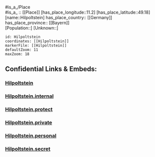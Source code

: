 ﻿---
location: [49.18,11.2] 
mapzoom: [7,12] 
mapmarker: city 
type: City
tags:
- geo/City


SpocWebEntityId: 30943
isDeleted: false
confidential: public

---
#is_a_/Place  
#is_a_ :: [[Place]] 
[has_place_longitude::11.2] 
[has_place_latitude::49.18] 
[name::Hilpoltstein] 
has_place_country:: [[Germany]]  
has_place_province:: [[Bayern]]  
[Population::] 
[Unknown::] 


```leaflet
id: Hilpoltstein
coordinates: [[Hilpoltstein]] 
markerFile: [[Hilpoltstein]] 
defaultZoom: 11 
maxZoom: 18
```


## Confidential Links & Embeds: 

### [Hilpoltstein](/_public/Earth/Continent/Europe/Europe~Central/Germany/Germany~West/Bayern/counties~Bayern/Roth/cities~Roth/Hilpoltstein.md) 

### [Hilpoltstein.internal](/_internal/Earth/Continent/Europe/Europe~Central/Germany/Germany~West/Bayern/counties~Bayern/Roth/cities~Roth/Hilpoltstein.internal.md) 

### [Hilpoltstein.protect](/_protect/Earth/Continent/Europe/Europe~Central/Germany/Germany~West/Bayern/counties~Bayern/Roth/cities~Roth/Hilpoltstein.protect.md) 

### [Hilpoltstein.private](/_private/Earth/Continent/Europe/Europe~Central/Germany/Germany~West/Bayern/counties~Bayern/Roth/cities~Roth/Hilpoltstein.private.md) 

### [Hilpoltstein.personal](/_personal/Earth/Continent/Europe/Europe~Central/Germany/Germany~West/Bayern/counties~Bayern/Roth/cities~Roth/Hilpoltstein.personal.md) 

### [Hilpoltstein.secret](/_secret/Earth/Continent/Europe/Europe~Central/Germany/Germany~West/Bayern/counties~Bayern/Roth/cities~Roth/Hilpoltstein.secret.md) 
